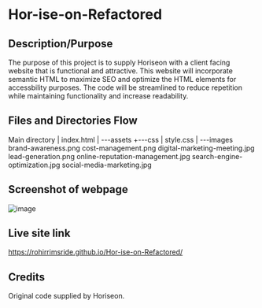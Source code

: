 # Hor-ise-on-Refactored

## Description/Purpose
The purpose of this project is to supply Horiseon with a client facing website that is functional and attractive.
This website will incorporate semantic HTML to maximize SEO and optimize the HTML elements for accessbility purposes.
The code will be streamlined to reduce repetition while maintaining functionality and increase readability.

## Files and Directories Flow
Main directory
|   index.html
|
\---assets
    +---css
    |       style.css
    |
    \---images
            brand-awareness.png
            cost-management.png
            digital-marketing-meeting.jpg
            lead-generation.png
            online-reputation-management.jpg
            search-engine-optimization.jpg
            social-media-marketing.jpg
            
## Screenshot of webpage
![image](https://user-images.githubusercontent.com/96882225/166161741-c6c4b0f5-67b8-4e01-a2a4-07bf34a903ee.png)


## Live site link
https://rohirrimsride.github.io/Hor-ise-on-Refactored/

## Credits
Original code supplied by Horiseon.

